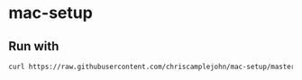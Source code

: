 # mac-setup

## Run with
```sh
curl https://raw.githubusercontent.com/chriscamplejohn/mac-setup/master/mac-setup.sh --output mac-setup.sh && chmod +x ./mac-setup.sh && source ./mac-setup.sh all
```
